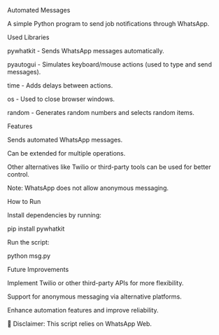 Automated Messages

A simple Python program to send job notifications through WhatsApp.

Used Libraries

pywhatkit - Sends WhatsApp messages automatically.

pyautogui - Simulates keyboard/mouse actions (used to type and send messages).

time - Adds delays between actions.

os - Used to close browser windows.

random - Generates random numbers and selects random items.

Features

Sends automated WhatsApp messages.

Can be extended for multiple operations.

Other alternatives like Twilio or third-party tools can be used for better control.

Note: WhatsApp does not allow anonymous messaging.

How to Run

Install dependencies by running:

pip install pywhatkit

Run the script:

python msg.py

Future Improvements

Implement Twilio or other third-party APIs for more flexibility.

Support for anonymous messaging via alternative platforms.

Enhance automation features and improve reliability.

📌 Disclaimer: This script relies on WhatsApp Web.
